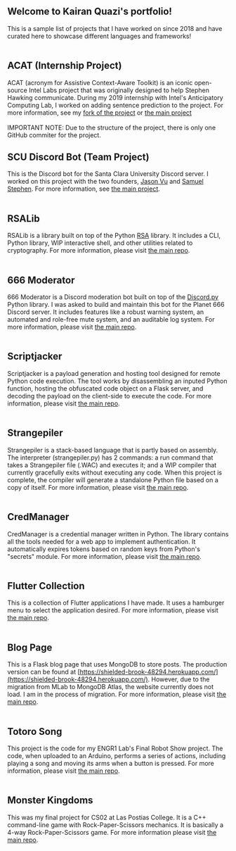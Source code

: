 ## Welcome to Kairan Quazi's portfolio!
This is a sample list of projects that I have worked on since 2018 and have curated here to showcase different languages and frameworks!<br><br>
## ACAT (Internship Project)
ACAT (acronym for Assistive Context-Aware Toolkit) is an iconic open-source Intel Labs project that was originally designed to help Stephen Hawking communicate. During my 2019
internship with Intel's Anticipatory Computing Lab, I worked on adding sentence prediction to the project. For more information, see my [fork of the project](https://github.com/kquaziportfolio/Intel-Labs-ACAT) or [the main project](https://github.com/intel/acat)<br><br> IMPORTANT NOTE: Due to the structure of the project, there is only one GitHub commiter for the project.
## SCU Discord Bot (Team Project)
This is the Discord bot for the Santa Clara University Discord server. I worked on this project with the two founders, [Jason Vu](https://github.com/jasonanhvu) and [Samuel Stephen](https://github.com/Saamstep). For more information, see [the main project](https://github.com/jasonanhvu/scu-discord-bot).<br><br>
## RSALib
RSALib is a library built on top of the Python [RSA](https://pypi.org/project/rsa/) library. It includes a CLI, Python library, WIP interactive shell, and other utilities related to cryptography. For more information, please visit [the main repo](https://github.com/kquaziportfolio/rsalib).<br><br>
## 666 Moderator
666 Moderator is a Discord moderation bot built on top of the [Discord.py](https://discordpy.readthedocs.io/en/latest/) Python library. I was asked to build and maintain this bot for the Planet 666 Discord server. It includes features like a robust warning system, an automated and role-free mute system, and an auditable log system. For more information, please visit [the main repo](https://github.com/kquaziportfolio/666-Moderator).<br><br>
## Scriptjacker
Scriptjacker is a payload generation and hosting tool designed for remote Python code execution. The tool works by disassembling an inputed Python function, hosting the obfuscated code object on a Flask server, and decoding the payload on the client-side to execute the code. For more information, please visit [the main repo](https://github.com/kquaziportfolio/scriptjacker).<br><br>
## Strangepiler
Strangepiler is a stack-based language that is partly based on assembly. The interpreter (strangepiler.py) has 2 commands: a run command that takes a Strangepiler file (.WAC) and executes it; and a WIP compiler that currently gracefully exits without executing any code. When this project is complete, the compiler will generate a standalone Python file based on a copy of itself. For more information, please visit [the main repo](https://github.com/kquaziportfolio/strangepiler).<br><br>
## CredManager
CredManager is a credential manager written in Python. The library contains all the tools needed for a web app to implement authentication. It automatically expires tokens based on random keys from Python's "secrets" module. For more information, please visit [the main repo](https://github.com/kquaziportfolio/credmanager).<br><br>
## Flutter Collection
This is a collection of Flutter applications I have made. It uses a hamburger menu to select the application desired. For more information, please visit [the main repo](https://github.com/kquaziportfolio/flutter_collection).<br><br>
## Blog Page
This is a Flask blog page that uses MongoDB to store posts. The production version can be found at [https://shielded-brook-48294.herokuapp.com/](https://shielded-brook-48294.herokuapp.com/). However, due to the migration from MLab to MongoDB Atlas, the website currently does not load. I am in the process of migration. For more information, please visit [the main repo](https://github.com/kquaziportfolio/flaskblog).<br><br>
## Totoro Song
This project is the code for my ENGR1 Lab's Final Robot Show project. The code, when uploaded to an Arduino, performs a series of actions, including playing a song and moving its arms when a button is pressed. For more information, please visit [the main repo](https://github.com/kquaziportfolio/totoro-song).<br><br>
## Monster Kingdoms
This was my final project for CS02 at Las Postias College. It is a C++ command-line game with Rock-Paper-Scissors mechanics. It is basically a 4-way Rock-Paper-Scissors game.
For more information please visit [the main repo](https://github.com/kquaziportfolio/monster_kingdoms).<br><br>
